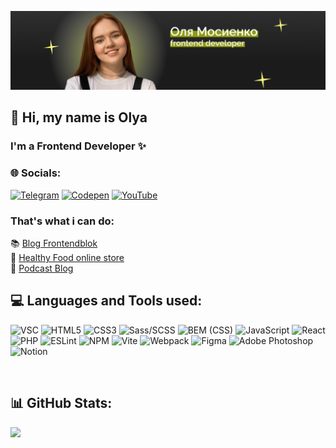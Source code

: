 ![Header](https://github.com/OlyaMosienko/OlyaMosienko/blob/main/assets/readme-logo.png)

## 👋 Hi, my name is Olya 
### I'm a Frontend Developer ✨


### 🌐 Socials:
[![Telegram](https://img.shields.io/badge/Telegram-27A0D9?logo=Telegram&logoColor=FFFFFF)](https://t.me/olyamosienko)
[![Codepen](https://img.shields.io/badge/Codepen-F1F1F1?logo=codepen&logoColor=black)](https://codepen.io/OlyaMosienko) 
[![YouTube](https://img.shields.io/badge/YouTube-%23FF0000.svg?logo=YouTube&logoColor=white)](https://www.youtube.com/@olyamosienko) 
<br>
### That's what i can do:
📚 [ Blog Frontendblok ](https://blog.frontendblok.com/)<br>
🌱 [ Healthy Food online store ](https://olyamosienko.github.io/Module02-Shop/dist)<br>
🎤 [ Podcast Blog ](https://olyamos-podcast.ru)<br>

## 💻 Languages and Tools used:
![VSC](https://img.shields.io/badge/-VSCode-cccccc?style=for-the-badge&logo=visualstudiocode&logoColor=blue)
![HTML5](https://img.shields.io/badge/html5-%23E34F26.svg?style=for-the-badge&logo=html5&logoColor=white) 
![CSS3](https://img.shields.io/badge/css3-%231572B6.svg?style=for-the-badge&logo=css3&logoColor=white) 
![Sass/SCSS](https://img.shields.io/badge/-Sass/SCSS-db7093?style=for-the-badge&logo=sass&logoColor=f2f3f4)
![BEM (CSS)](https://img.shields.io/badge/-BEM%20(CSS)-white?style=for-the-badge&logo=bem&logoColor=black)
![JavaScript](https://img.shields.io/badge/javascript-%23323330.svg?style=for-the-badge&logo=javascript&logoColor=%23F7DF1E) 
![React](https://img.shields.io/badge/react-%2320232a.svg?style=for-the-badge&logo=react&logoColor=%2361DAFB) 
![PHP](https://img.shields.io/badge/php-%23777BB4.svg?style=for-the-badge&logo=php&logoColor=white) 
![ESLint](https://img.shields.io/badge/ESLint-4B3263?style=for-the-badge&logo=eslint&logoColor=white)
![NPM](https://img.shields.io/badge/NPM-%23323330.svg?style=for-the-badge&logo=npm&logoColor=32CD32) 
![Vite](https://img.shields.io/badge/vite-%23646CFF.svg?style=for-the-badge&logo=vite&logoColor=white) 
![Webpack](https://img.shields.io/badge/webpack-%238DD6F9.svg?style=for-the-badge&logo=webpack&logoColor=black)
![Figma](https://img.shields.io/badge/-Figma-E6E6FA?style=for-the-badge&logo=Figma&logoColor=8B0000)
![Adobe Photoshop](https://img.shields.io/badge/-Photoshop-708090?style=for-the-badge&logo=adobephotoshop&logoColor=00FFFF)
![Notion](https://img.shields.io/badge/Notion-%23000000.svg?style=for-the-badge&logo=notion&logoColor=white)

<br>

## 📊 GitHub Stats:
![](https://github-readme-stats.vercel.app/api/top-langs/?username=OlyaMosienko&theme=dark&hide_border=false&include_all_commits=true&count_private=true&layout=compact)
<br>

<!--
**OlyaMosienko/OlyaMosienko** is a ✨ _special_ ✨ repository because its `README.md` (this file) appears on your GitHub profile.

Here are some ideas to get you started:

- 🔭 I’m currently working on ...
- 🌱 I’m currently learning ...
- 👯 I’m looking to collaborate on ...
- 🤔 I’m looking for help with ...
- 💬 Ask me about ...
- 📫 How to reach me: ...
- 😄 Pronouns: ...
- ⚡ Fun fact: ...
-->

